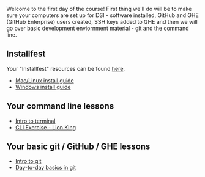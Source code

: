Welcome to the first day of the course! First thing we'll do will be to make sure your computers are set up for DSI - software installed, GitHub and GHE (GitHub Enterprise) users created, SSH keys added to GHE and then we will go over basic development enviornment material - git and the command line. 


## Installfest
Your "Installfest" resources can be found [here](https://git.generalassemb.ly/DSI-US-10/0.00-zero-day).

 - [Mac/Linux install guide](https://git.generalassemb.ly/DSI-US-8/course-info/wiki/Student-Install-Guide)
 - [Windows install guide](https://git.generalassemb.ly/DSI-US-8/course-info/wiki/Student-Install-Guide---Windows)
 
 
## Your command line lessons
 - [Intro to terminal](https://git.generalassemb.ly/DSI-US-10/0.00-zero-day/blob/master/intro-to-terminal.md)
 - [CLI Exercise - Lion King](https://git.generalassemb.ly/DSI-US-10/DC-Flex/blob/master/01-Week/01-development-environment/Lion-King-CLI-Exercise.ipynb)

## Your basic git / GitHub / GHE lessons
 - [Intro to git](https://git.generalassemb.ly/DSI-US-10/0.00-zero-day/blob/master/intro-to-git.pdf)
 - [Day-to-day basics in git](https://git.generalassemb.ly/DSI-US-10/DC-Flex/blob/master/01-Week/01-development-environment/%5BDSI-CC-8%5D01-Git-busters(Day-to-Day-Basics).pdf)
 
 
